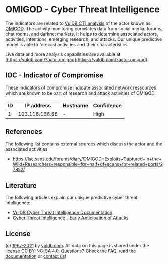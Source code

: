 # OMIGOD - Cyber Threat Intelligence

The indicators are related to [VulDB CTI analysis](https://vuldb.com/?kb.cti) of the actor known as [OMIGOD](https://vuldb.com/?actor.omigod). The activity monitoring correlates data from social media, forums, chat rooms, and darknet markets. It helps to determine associated actors, activities, intentions, emerging research, and attacks. Our unique predictive model is able to forecast activities and their characteristics.

Live data and more analysis capabilities are available at [https://vuldb.com/?actor.omigod](https://vuldb.com/?actor.omigod)

## IOC - Indicator of Compromise

These indicators of compromise indicate associated network ressources which are known to be part of research and attack activities of OMIGOD.

ID | IP address | Hostname | Confidence
-- | ---------- | -------- | ----------
1 | 103.116.168.68 | - | High

## References

The following list contains external sources which discuss the actor and the associated activities:

* https://isc.sans.edu/forums/diary/OMIGOD+Exploits+Captured+in+the+Wild+Researchers+responsible+for+half+of+scans+for+related+ports/27852/

## Literature

The following articles explain our unique predictive cyber threat intelligence:

* [VulDB Cyber Threat Intelligence Documentation](https://vuldb.com/?kb.cti)
* [Cyber Threat Intelligence - Early Anticipation of Attacks](https://www.scip.ch/en/?labs.20201022)

## License

(c) [1997-2021](https://vuldb.com/?kb.changelog) by [vuldb.com](https://vuldb.com/?kb.about). All data on this page is shared under the license [CC BY-NC-SA 4.0](https://creativecommons.org/licenses/by-nc-sa/4.0/). Questions? Check the [FAQ](https://vuldb.com/?kb.faq), read the [documentation](https://vuldb.com/?kb) or [contact us](https://vuldb.com/?contact)!
